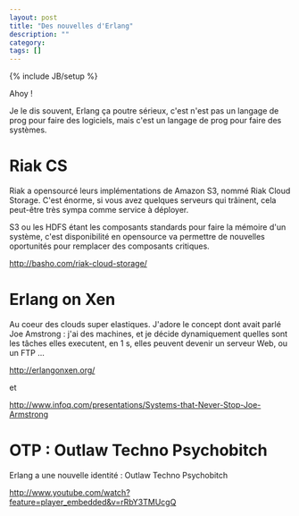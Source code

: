 ```yaml
---
layout: post
title: "Des nouvelles d'Erlang"
description: ""
category: 
tags: []
---
```

{% include JB/setup %}



Ahoy ! 


Je le dis souvent, Erlang ça poutre sérieux, c'est n'est pas un langage de prog pour faire des logiciels, mais c'est un langage de prog pour faire des systèmes. 



# Riak CS


Riak a opensourcé leurs implémentations de Amazon S3, nommé Riak Cloud Storage. C'est énorme, si vous avez quelques serveurs qui trâinent, cela peut-être très sympa comme service à déployer.

S3 ou les HDFS étant les composants standards pour faire la mémoire d'un système, c'est disponibilité en opensource va permettre de nouvelles oportunités pour remplacer des composants critiques.


http://basho.com/riak-cloud-storage/


# Erlang on Xen

Au coeur des clouds super elastiques. J'adore le concept dont avait parlé Joe Amstrong : j'ai des machines, et je décide dynamiquement quelles sont les tâches elles executent, en 1 s, elles peuvent devenir un serveur Web, ou un FTP ...


http://erlangonxen.org/


et

http://www.infoq.com/presentations/Systems-that-Never-Stop-Joe-Armstrong



# OTP : Outlaw Techno Psychobitch

Erlang a une nouvelle identité : Outlaw Techno Psychobitch

http://www.youtube.com/watch?feature=player_embedded&v=rRbY3TMUcgQ




